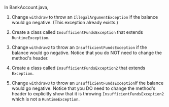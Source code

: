 In BankAccount.java,

1. Change ```withdraw``` to throw an ```IllegalArgumentException``` if the balance would go negative. (This exception already exists.)

2. Create a class called ```InsufficientFundsException``` that extends ```RuntimeException```.

3. Change ```withdraw2``` to throw an ```InsufficientFundsException``` if the balance would go negative. Notice that you do NOT need to change the method's header.

4. Create a class called ```InsufficientFundsException2``` that extends ```Exception```.

5. Change ```withdraw3``` to throw an ```InsufficientFundsException```if the balance would go negative. Notice that you DO need to change the method's header to explicitly show that it is throwing ```InsufficientFundsException2``` which is not a ```RuntimeException```.


